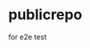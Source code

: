 # publicrepo
for e2e test


















































































































































































































































































































































































































































































































































































































































































































































































































































































































































































































































































































































































































































































































































































































































































































































































































































































































































































































































































































































































































































































































































































































































































































































































































































































































































































































































































































































































































































































































































































































































































































































































































































































































































































































































































































































































































































































































































































































































































































































































































































































































































































































































































































































































































































































































































































































































































































































































































































































































































